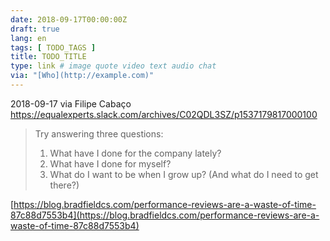 ```yaml
---
date: 2018-09-17T00:00:00Z
draft: true
lang: en
tags: [ TODO_TAGS ]
title: TODO_TITLE
type: link # image quote video text audio chat
via: "[Who](http://example.com)"
---
```



2018-09-17 via Filipe Cabaço
https://equalexperts.slack.com/archives/C02QDL3SZ/p1537179817000100

> Try answering three questions:
>
> 1. What have I done for the company lately?
> 1. What have I done for myself?
> 1. What do I want to be when I grow up? (And what do I need to get there?)

[https://blog.bradfieldcs.com/performance-reviews-are-a-waste-of-time-87c88d7553b4](https://blog.bradfieldcs.com/performance-reviews-are-a-waste-of-time-87c88d7553b4)

